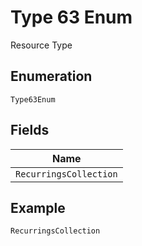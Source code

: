 
# Type 63 Enum

Resource Type

## Enumeration

`Type63Enum`

## Fields

| Name |
|  --- |
| `RecurringsCollection` |

## Example

```
RecurringsCollection
```

